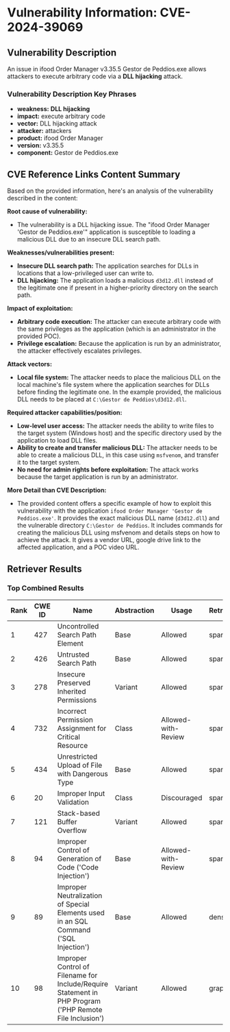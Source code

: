# Vulnerability Information: CVE-2024-39069

## Vulnerability Description
An issue in ifood Order Manager v3.35.5 Gestor de Peddios.exe allows attackers to execute arbitrary code via a **DLL hijacking** attack.

### Vulnerability Description Key Phrases
- **weakness:** **DLL hijacking**
- **impact:** execute arbitrary code
- **vector:** DLL hijacking attack
- **attacker:** attackers
- **product:** ifood Order Manager
- **version:** v3.35.5
- **component:** Gestor de Peddios.exe

## CVE Reference Links Content Summary
Based on the provided information, here's an analysis of the vulnerability described in the content:

**Root cause of vulnerability:**

*   The vulnerability is a DLL hijacking issue. The "ifood Order Manager 'Gestor de Peddios.exe'" application is susceptible to loading a malicious DLL due to an insecure DLL search path.

**Weaknesses/vulnerabilities present:**

*   **Insecure DLL search path:** The application searches for DLLs in locations that a low-privileged user can write to.
*   **DLL hijacking:** The application loads a malicious `d3d12.dll` instead of the legitimate one if present in a higher-priority directory on the search path.

**Impact of exploitation:**

*   **Arbitrary code execution:** The attacker can execute arbitrary code with the same privileges as the application (which is an administrator in the provided POC).
*   **Privilege escalation:** Because the application is run by an administrator, the attacker effectively escalates privileges.

**Attack vectors:**

*   **Local file system:** The attacker needs to place the malicious DLL on the local machine's file system where the application searches for DLLs before finding the legitimate one. In the example provided, the malicious DLL needs to be placed at `C:\Gestor de Peddios\d3d12.dll`.

**Required attacker capabilities/position:**

*   **Low-level user access:** The attacker needs the ability to write files to the target system (Windows host) and the specific directory used by the application to load DLL files.
*   **Ability to create and transfer malicious DLL:** The attacker needs to be able to create a malicious DLL, in this case using `msfvenom`, and transfer it to the target system.
*   **No need for admin rights before exploitation:** The attack works because the target application is run by an administrator.

**More Detail than CVE Description:**

* The provided content offers a specific example of how to exploit this vulnerability with the application `ifood Order Manager 'Gestor de Peddios.exe'`. It provides the exact malicious DLL name (`d3d12.dll`) and the vulnerable directory `C:\Gestor de Peddios`. It includes commands for creating the malicious DLL using msfvenom and details steps on how to achieve the attack. It gives a vendor URL, google drive link to the affected application, and a POC video URL.

## Retriever Results

### Top Combined Results

| Rank | CWE ID | Name | Abstraction | Usage  | Retrievers | Individual Scores |
|------|--------|------|-------------|-------|------------|-------------------|
| 1 | 427 | Uncontrolled Search Path Element | Base | Allowed | sparse | 0.177 |
| 2 | 426 | Untrusted Search Path | Base | Allowed | sparse | 0.127 |
| 3 | 278 | Insecure Preserved Inherited Permissions | Variant | Allowed | sparse | 0.120 |
| 4 | 732 | Incorrect Permission Assignment for Critical Resource | Class | Allowed-with-Review | sparse | 0.117 |
| 5 | 434 | Unrestricted Upload of File with Dangerous Type | Base | Allowed | sparse | 0.104 |
| 6 | 20 | Improper Input Validation | Class | Discouraged | sparse | 0.101 |
| 7 | 121 | Stack-based Buffer Overflow | Variant | Allowed | sparse | 0.100 |
| 8 | 94 | Improper Control of Generation of Code ('Code Injection') | Base | Allowed-with-Review | sparse | 0.099 |
| 9 | 89 | Improper Neutralization of Special Elements used in an SQL Command ('SQL Injection') | Base | Allowed | dense | 0.512 |
| 10 | 98 | Improper Control of Filename for Include/Require Statement in PHP Program ('PHP Remote File Inclusion') | Variant | Allowed | graph | 0.002 |

